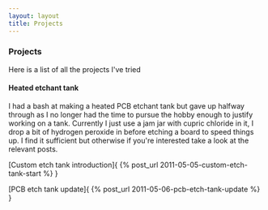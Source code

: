 ```yaml
---
layout: layout
title: Projects
---
```

### Projects ###
Here is a list of all the projects I've tried

#### Heated etchant tank ####
I had a bash at making a heated PCB etchant tank but gave up halfway through as I no longer had the time to pursue the hobby enough to justify working on a tank. Currently I just use a jam jar with cupric chloride in it, I drop a bit of hydrogen peroxide in before etching a board to speed things up. I find it sufficient but otherwise if you're interested take a look at the relevant posts.

[Custom etch tank introduction]{ {% post_url 2011-05-05-custom-etch-tank-start %} }

[PCB etch tank update]{ {% post_url 2011-05-06-pcb-etch-tank-update %} }
